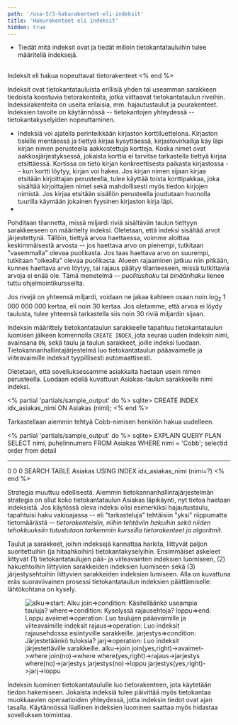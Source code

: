 ```yaml
---
path: '/osa-5/3-hakurakenteet-eli-indeksit'
title: 'Hakurakenteet eli indeksit'
hidden: true
---
```



<text-box variant='learningObjectives' name='Oppimistavoitteet'>

- Tiedät mitä indeksit ovat ja tiedät milloin tietokantatauluihin tulee määritellä indeksejä.

</text-box>


##
  Indeksit eli hakua nopeuttavat tietorakenteet
<% end %>


  Indeksit ovat tietokantatauluista erillisiä yhden tai useamman sarakkeen tiedoista koostuvia tietorakenteita, jotka viittaavat tietokantataulun riveihin. Indeksirakenteita on useita erilaisia, mm. hajautustaulut ja puurakenteet. Indeksien tavoite on käytännössä -- tietokantojen yhteydessä -- tietokantakyselyiden nopeuttaminen.



  *
    Indeksiä voi ajatella perinteikkään kirjaston korttiluettelona. Kirjaston tiskille mentäessä ja tiettyä kirjaa kysyttäessä, kirjastovirkailija käy läpi kirjan nimen perusteella aakkostettuja kortteja. Koska nimet ovat aakkosjärjestyksessä, jokaista korttia ei tarvitse tarkastella tiettyä kirjaa etsittäessä. Kortissa on tieto kirjan konkreettisesta paikasta kirjastossa -- kun kortti löytyy, kirjan voi hakea. Jos kirjan nimen sijaan kirjaa etsitään kirjoittajan perusteella, tulee käyttää toista korttipakkaa, joka sisältää kirjoittajien nimet sekä mahdollisesti myös tiedon kirjojen nimistä. Jos kirjaa etsitään sisällön perusteella joudutaan huonolla tuurilla käymään jokainen fyysinen kirjaston kirja läpi.
  *



  Pohditaan tilannetta, missä miljardi riviä sisältävän taulun tiettyyn sarakkeeseen on määritelty indeksi. Oletetaan, että indeksi sisältää arvot järjestettynä. Tällöin, tiettyä arvoa haettaessa, voimme aloittaa keskimmäisestä arvosta -- jos haettava arvo on pienempi, tutkitaan "vasemmalla" olevaa puolikasta. Jos taas haettava arvo on suurempi, tutkitaan "oikealla" olevaa puolikasta. Alueen rajaaminen jatkuu niin pitkään, kunnes haettava arvo löytyy, tai rajaus päätyy tilanteeseen, missä tutkittavia arvoja ei enää ole. Tämä menetelmä -- *puolitushaku* tai *binäärihaku* lienee tuttu ohjelmointikursseilta.



  Jos rivejä on yhteensä miljardi, voidaan ne jakaa kahteen osaan noin log<sub>2</sub> 1 000 000 000 kertaa, eli noin 30 kertaa. Jos oletamme, että arvoa ei löydy taulusta, tulee yhteensä tarkastella siis noin 30 riviä miljardin sijaan.



  Indeksin määrittely tietokantataulun sarakkeelle tapahtuu tietokantataulun luomisen jälkeen komennolla `CREATE INDEX`, jota seuraa uuden indeksin nimi, avainsana `ON`, sekä taulu ja taulun sarakkeet, joille indeksi luodaan. Tietokannanhallintajärjestelmä luo tietokantataulun pääavaimelle ja viiteavaimille indeksit tyypillisesti automaattisesti.



  Oletetaan, että sovelluksessamme asiakkaita haetaan usein nimen perusteella. Luodaan edellä kuvattuun Asiakas-taulun sarakkeelle nimi indeksi.


<% partial 'partials/sample_output' do %>
  sqlite> CREATE INDEX idx_asiakas_nimi ON Asiakas (nimi);
<% end %>


  Tarkastellaan aiemmin tehtyä Cobb-nimisen henkilön hakua uudelleen.


<% partial 'partials/sample_output' do %>
  sqlite> EXPLAIN QUERY PLAN SELECT nimi, puhelinnumero FROM Asiakas
              WHERE nimi = 'Cobb';
  selectid order from detail
  -------- ----- ---- ----------------------------------------------------------
  0        0     0    SEARCH TABLE Asiakas USING INDEX idx_asiakas_nimi (nimi=?)
<% end %>


  Strategia muuttuu edellisestä. Aiemmin tietokannanhallintajärjestelmän strategia on ollut koko tietokantataulun Asiakas läpikäynti, nyt tietoa haetaan indeksistä. Jos käytössä oleva indeksi olisi esimerkiksi hajautustaulu, tapahtuisi haku vakioajassa -- eli "tarkasteluja" tehtäisiin "yksi" riippumatta tietomäärästä -- *tietorakenteisiin, niihin tehtäviin hakuihin sekä niiden tehokkuuksiin tutustutaan tarkemmin kurssilla tietorakenteet ja algoritmit.*



  Taulut ja sarakkeet, joihin indeksejä kannattaa harkita, liittyvät paljon suoritettuihin (ja hitaahkoihin) tietokantakyselyihin. Ensimmäiset askeleet liittyvät (1) tietokantataulujen pää- ja viiteavainten indeksien luomiseen, (2) hakuehtoihin liittyvien sarakkeiden indeksien luomiseen sekä (3) järjestysehtoihin liittyvien sarakkeiden indeksien lumiseen. Alla on kuvattuna eräs suoraviivainen prosessi tietokantataulun indeksien päättämiselle: lähtökohtana on kysely.


<figure>
  <img src="/img/indeksit-saanto.png" alt="alku=>start: Alku
				    join=>condition: Käsitelläänkö
				    useampia
				    tauluja?
				    where=>condition: Kyselyssä
				    rajausehtoja?
				    loppu=>end: Loppu
				    avaimet=>operation: Luo taulujen pääavaimille
				    ja viiteavaimille indeksit
				    rajaus=>operation: Luo indeksit rajausehdossa
				    esiintyville sarakkeille.
				    jarjestys=>condition: Järjestetäänkö
				    tuloksia?
				    jarj=>operation: Luo indeksit
				    järjestettäville sarakkeille.
				    alku->join
				    join(yes,right)->avaimet->where
				    join(no)->where
				    where(yes,right)->rajaus->jarjestys
				    where(no)->jarjestys
				    jarjestys(no)->loppu
				    jarjestys(yes,right)->jarj->loppu" />
</figure>



  Indeksin luominen tietokantataululle luo tietorakenteen, jota käytetään tiedon hakemiseen. Jokaista indeksiä tulee päivittää myös tietokantaa muokkaavien operaatioiden yhteydessä, jotta indeksin tiedot ovat ajan tasalla. Käytännössä liiallinen indeksien luominen saattaa myös hidastaa sovelluksen toimintaa.


